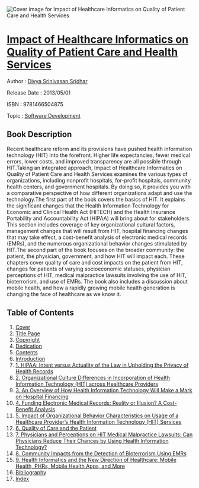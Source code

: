 ![Cover image for Impact of Healthcare Informatics on Quality of Patient Care and Health Services](https://imgdetail.ebookreading.net/cover/cover/software_development/EB9781466504875.jpg)

[Impact of Healthcare Informatics on Quality of Patient Care and Health Services](https://ebookreading.net/view/book/Impact+of+Healthcare+Informatics+on+Quality+of+Patient+Care+and+Health+Services-EB9781466504875_1.html "Impact of Healthcare Informatics on Quality of Patient Care and Health Services")
====================================================================================================================

Author : [Divya Srinivasan Sridhar](https://ebookreading.net/search/author/Divya+Srinivasan+Sridhar)

Release Date : 2013/05/01

ISBN : 9781466504875

Topic : [Software Development](https://ebookreading.net/search/category/software-development)

Book Description
-----------------

Recent healthcare reform and its provisions have pushed health information technology (HIT) into the forefront. Higher life expectancies, fewer medical errors, lower costs, and improved transparency are all possible through HIT.Taking an integrated approach, Impact of Healthcare Informatics on Quality of Patient Care and Health Services examines the various types of organizations, including nonprofit hospitals, for-profit hospitals, community health centers, and government hospitals. By doing so, it provides you with a comparative perspective of how different organizations adapt and use the technology.The first part of the book covers the basics of HIT. It explains the significant changes that the Health Information Technology for Economic and Clinical Health Act (HITECH) and the Health Insurance Portability and Accountability Act (HIPAA) will bring about for stakeholders. This section includes coverage of key organizational cultural factors, management changes that will result from HIT, hospital financing changes that may take effect, a cost-benefit analysis of electronic medical records (EMRs), and the numerous organizational behavior changes stimulated by HIT.The second part of the book focuses on the broader community: the patient, the physician, government, and how HIT will impact each. These chapters cover quality of care and cost impacts on the patient from HIT, changes for patients of varying socioeconomic statuses, physician perceptions of HIT, medical malpractice lawsuits involving the use of HIT, bioterrorism, and use of EMRs. The book also includes a discussion about mobile health, and how a rapidly growing mobile health generation is changing the face of healthcare as we know it.
              
Table of Contents
-----------------

1. [Cover](https://ebookreading.net/view/book/Impact+of+Healthcare+Informatics+on+Quality+of+Patient+Care+and+Health+Services-EB9781466504875_1.html)
1. [Title Page](https://ebookreading.net/view/book/Impact+of+Healthcare+Informatics+on+Quality+of+Patient+Care+and+Health+Services-EB9781466504875_2.html)
1. [Copyright](https://ebookreading.net/view/book/Impact+of+Healthcare+Informatics+on+Quality+of+Patient+Care+and+Health+Services-EB9781466504875_3.html)
1. [Dedication](https://ebookreading.net/view/book/Impact+of+Healthcare+Informatics+on+Quality+of+Patient+Care+and+Health+Services-EB9781466504875_4.html)
1. [Contents](https://ebookreading.net/view/book/Impact+of+Healthcare+Informatics+on+Quality+of+Patient+Care+and+Health+Services-EB9781466504875_5.html)
1. [Introduction](https://ebookreading.net/view/book/Impact+of+Healthcare+Informatics+on+Quality+of+Patient+Care+and+Health+Services-EB9781466504875_6.html)
1. [1. HIPAA: Intent versus Actuality of the Law in Upholding the Privacy of Health Records](https://ebookreading.net/view/book/Impact+of+Healthcare+Informatics+on+Quality+of+Patient+Care+and+Health+Services-EB9781466504875_7.html)
1. [2. Organizational Culture Differences in Incorporation of Health Information Technology (HIT) across Healthcare Providers](https://ebookreading.net/view/book/Impact+of+Healthcare+Informatics+on+Quality+of+Patient+Care+and+Health+Services-EB9781466504875_8.html)
1. [3. An Overview of How Health Information Technology Will Make a Mark on Hospital Financing](https://ebookreading.net/view/book/Impact+of+Healthcare+Informatics+on+Quality+of+Patient+Care+and+Health+Services-EB9781466504875_9.html)
1. [4. Funding Electronic Medical Records: Reality or Illusion? A Cost-Benefit Analysis](https://ebookreading.net/view/book/Impact+of+Healthcare+Informatics+on+Quality+of+Patient+Care+and+Health+Services-EB9781466504875_10.html)
1. [5. Impact of Organizational Behavior Characteristics on Usage of a Healthcare Provider’s Health Information Technology (HIT) Services](https://ebookreading.net/view/book/Impact+of+Healthcare+Informatics+on+Quality+of+Patient+Care+and+Health+Services-EB9781466504875_11.html)
1. [6. Quality of Care and the Patient](https://ebookreading.net/view/book/Impact+of+Healthcare+Informatics+on+Quality+of+Patient+Care+and+Health+Services-EB9781466504875_12.html)
1. [7. Physicians and Perceptions on HIT Medical Malpractice Lawsuits: Can Physicians Reduce Their Chances by Using Health Information Technology?](https://ebookreading.net/view/book/Impact+of+Healthcare+Informatics+on+Quality+of+Patient+Care+and+Health+Services-EB9781466504875_13.html)
1. [8. Community Impacts from the Detection of Bioterrorism Using EMRs](https://ebookreading.net/view/book/Impact+of+Healthcare+Informatics+on+Quality+of+Patient+Care+and+Health+Services-EB9781466504875_14.html)
1. [9. Health Informatics and the New Direction of Healthcare: Mobile Health, PHRs, Mobile Health Apps, and More](https://ebookreading.net/view/book/Impact+of+Healthcare+Informatics+on+Quality+of+Patient+Care+and+Health+Services-EB9781466504875_15.html)
1. [Bibliography](https://ebookreading.net/view/book/Impact+of+Healthcare+Informatics+on+Quality+of+Patient+Care+and+Health+Services-EB9781466504875_16.html)
1. [Index](https://ebookreading.net/view/book/Impact+of+Healthcare+Informatics+on+Quality+of+Patient+Care+and+Health+Services-EB9781466504875_17.html)
